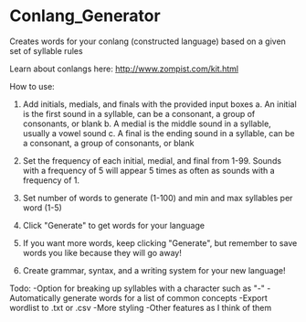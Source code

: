 # Conlang_Generator
Creates words for your conlang (constructed language) based on a given set of syllable rules

Learn about conlangs here: http://www.zompist.com/kit.html

How to use:

1. Add initials, medials, and finals with the provided input boxes
  a. An initial is the first sound in a syllable, can be a consonant, a group of consonants, or blank
  b. A medial is the middle sound in a syllable, usually a vowel sound
  c. A final is the ending sound in a syllable, can be a consonant, a group of consonants, or blank

2. Set the frequency of each initial, medial, and final from 1-99. Sounds with a frequency of 5 will appear 5 times as often as sounds with a frequency of 1.

3. Set number of words to generate (1-100) and min and max syllables per word (1-5)

4. Click "Generate" to get words for your language

5. If you want more words, keep clicking "Generate", but remember to save words you like because they will go away!

6. Create grammar, syntax, and a writing system for your new language!

Todo:
  -Option for breaking up syllables with a character such as "-"
  -Automatically generate words for a list of common concepts
  -Export wordlist to .txt or .csv
  -More styling
  -Other features as I think of them
  
